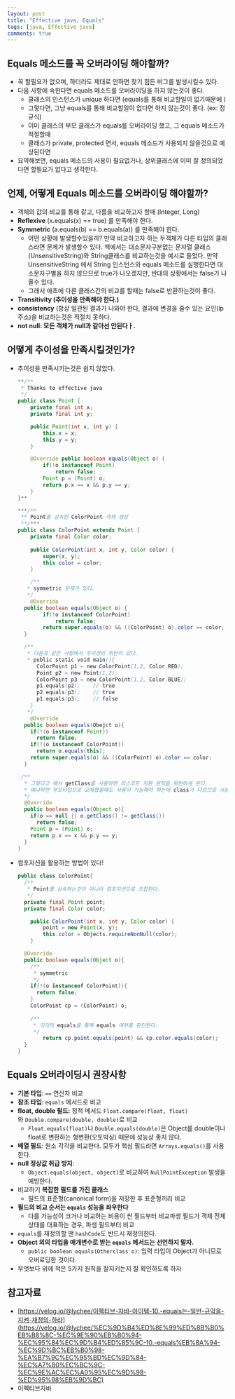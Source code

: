 ```yaml
---
layout: post
title: "Effective java, Equals"
tags: [java, Effective java]
comments: true
---
```


## Equals 메소드를 꼭 오버라이딩 해야할까?

- 꼭 할필요가 없으며, 하더라도 제대로 안하면 찾기 힘든 버그를 발생시킬수 있다.
- 다음 사항에 속한다면 equals 메소드를 오버라이딩을 하지 않는것이 좋다.
    - 클래스의 인스턴스가 unique 하다면 (equals를 통해 비교할일이 없기때문에 )
    - 그렇다면, 그냥 equals를 통해 비교할일이 없다면 하지 않는것이 좋다. (ex: 정규식)
    - 이미 클래스의 부모 클래스가 equals를 오버라이딩 했고, 그 equals 메소드가 적절할때
    - 클래스가 private, protected 면서, equals 메소드가 사용되지 않을것으로 예상된다면
- 요약해보면, equals 메소드의 사용이 필요없거나, 상위클래스에 이미 잘 정의되었다면 할필요가 없다고 생각한다.

## 언제, 어떻게 Equals 메소드를 오버라이딩 해야할까?

- 객체의 값의 비교를 통해 같고, 다름을 비교하고자 할때 (Integer, Long)
- **Reflexive** (x.equals(x) == true) 를 만족해야 한다.
- **Symmetric** (a.equals(b) == b.equals(a)) 를 만족해야 한다.
    - 어떤 상황에 발생할수있을까? 만약 비교하고자 하는 두객체가 다른 타입의 클래스라면 문제가 발생할수 있다. 책에서는 대소문자구분없는 문자열 클래스 (UnsensitiveString)와 String클래스를 비교하는것을 예시로 들었다. 만약 UnsensitiveString 에서 String 인스턴스와 equals 메소드를 실행한다면 대소문자구별을 하지 않으므로 true가 나오겠지만, 반대의 상황에서는 false가 나올수 있다.
    - 그래서 애초에 다른 클래스간의 비교를 할때는 false로 반환하는것이 좋다.
- **Transitivity (추이성을 만족해야 한다.)**
- **consistency** (항상 일관된 결과가 나와야 한다, 결과에 변경을 줄수 있는 요인(ip주소)을 비교하는것은 적절치 못하다.
- **not null: 모든 객체가 null과 같아선 안된다ㅏ.**

## 어떻게 추이성을 만족시킬것인가?

- 추이성을 만족시키는것은 쉽지 않았다.
    
    ```java
    **/**
     * Thanks to effective java
     */
    public class Point {
    	private final int x;
    	private final int y;
    
    	public Point(int x, int y) {
    		this.x = x;
    		this.y = y;
    	}
    
    	@Override public boolean equals(Object o) {
    		if(!o instanceof Point)
    			return false;
    		Point p = (Point) o;
    		return p.x == x && p.y == y;
    	}
    }**
    
    ***/**
     ** Point를 상속한 ColorPoint 객채 생성
     **/***
    public class ColorPoint extends Point {
    	private final Color color;
    	
    	public ColorPoint(int x, int y, Color color) {
    		super(x, y);
    		this.color = color;
    	}
    
    	/**
       * symmetric 문제가 있다.
       */
    	@Override 
      public boolean equals(Object o) {
        	if(!o instanceof ColorPoint)
        		return false;
        	return super.equals(o) && ((ColorPoint) o).color == color;
      }
    
      /**
       * 다음과 같은 사항에서 추이성의 위반이 있다.
       * public static void main(){
          ColorPoint p1 = new ColorPoint(1,2, Color.RED);
          Point p2 = new Point(1,2);
          ColorPoint p3 = new ColorPoint(1,2, Color.BLUE);
          p1.equals(p2);    // true 
          p2.equals(p3);    // true 
          p1.equals(p3);    // false
        }
       */
    	@Override 
      public boolean equals(Obejct o){
        if(!(o instanceof Point))
          return false;
        if(!(o instanceof ColorPoint))
          return o.equals(this);
        return super.equals(o) && ((ColorPoint) o).color == color;
      }
    
     /**
      * 그렇다고 해서 getClass를 사용하면 리스코프 치환 원칙을 위반하게 된다.
      * 왜냐하면 부모타입으로 교체했을때도 사용이 가능해야 하는데 class가 다르므로 사용할수가 없다!
      */
      @Override 
      public boolean equals(Object o){
        if(o == null || o.getClass() != getClass())
          return false;
        Point p = (Point) o;
        return p.x == x && p.y == y;
      }
    }
    ```
    

- 컴포지션을 활용하는 방법이 있다!
    
    ```java
    public class ColorPoint{
      /**
       * Point를 상속하는것이 아니라 컴포지션으로 조합한다.
       */
      private final Point point;
      private final Color color;
    
    	public ColorPoint(int x, int y, Color color) {
    		point = new Point(x, y);
    		this.color = Objects.requireNonNull(color);
    	}
    
      @Override 
      public boolean equals(Object o){
        /**
         * symmetric
         */
        if(!(o instanceof ColorPoint)){
          return false;
        }
        ColorPoint cp = (ColorPoint) o;
        
        /**
         * 각각의 equals를 통해 equals 여부를 판단한다.
         */
    		return cp.point.equals(point) && cp.color.equals(color);
      }
    }
    ```
    

 

## Equals 오버라이딩시 권장사항

- **기본 타입**: `==` 연산자 비교
- **참조 타입**: `equals` 메서드로 비교
- **float, double 필드:** 정적 메서드 `Float.compare(float, float)`와 `Double.compare(double, double)`로 비교
    - `Float.equals(float)`나 `Double.equals(double)`은 Object를 double이나 float로 변환하는 형변환(오토박싱) 때문에 성능상 좋지 않다.
- **배열 필드**: 원소 각각을 비교한다. 모두가 핵심 필드라면 `Arrays.equals()`를 사용한다.
- **null 정상값 취급 방지**:
    - `Object.equals(object, object)`로 비교하여 `NullPointException` 발생을 예방한다.
- 비교하기 **복잡한 필드를 가진 클래스**
    - 필드의 표준형(canonical form)을 저장한 후 표준형끼리 비교
- **필드의 비교 순서는 `equals` 성능을 좌우한다**
    - 다를 가능성이 크거나 비교하는 비용이 싼 필드부터 비교파생 필드가 객체 전체 상태를 대표하는 경우, 파생 필드부터 비교
- `equals`를 재정의할 땐 `hashCode`도 반드시 재정의한다.
- **Object 외의 타입을 매개변수로 받는 `equals` 메서드는 선언하지 말자.**
    - `public boolean equals(Otherclass o)`: 입력 타입이 Object가 아니므로 오버로딩한 것이다.
- 무엇보다 위에 적은 5가지 원칙을 잘지키는지 잘 확인하도록 하자

## 참고자료

- [https://velog.io/@lychee/이펙티브-자바-아이템-10.-equals는-일반-규약을-지켜-재정의-하라](https://velog.io/@lychee/%EC%9D%B4%ED%8E%99%ED%8B%B0%EB%B8%8C-%EC%9E%90%EB%B0%94-%EC%95%84%EC%9D%B4%ED%85%9C-10.-equals%EB%8A%94-%EC%9D%BC%EB%B0%98-%EA%B7%9C%EC%95%BD%EC%9D%84-%EC%A7%80%EC%BC%9C-%EC%9E%AC%EC%A0%95%EC%9D%98-%ED%95%98%EB%9D%BC)
- 이펙티브자바
